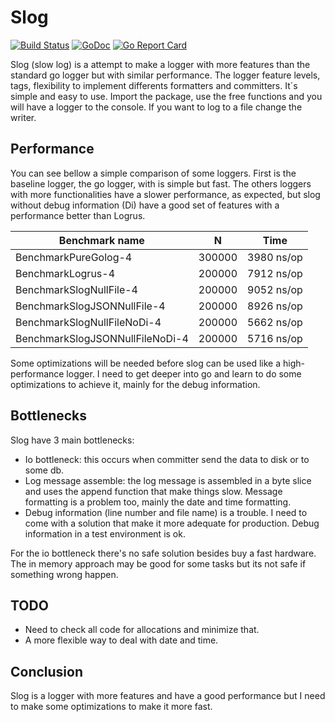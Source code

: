 # Slog

[![Build Status](https://travis-ci.org/fcavani/log.svg?branch=master)](https://travis-ci.org/fcavani/slog) [![GoDoc](https://godoc.org/github.com/fcavani/log?status.svg)](https://godoc.org/github.com/fcavani/slog)
[![Go Report Card](https://goreportcard.com/badge/github.com/fcavani/slog)](https://goreportcard.com/report/github.com/fcavani/slog)

Slog (slow log) is a attempt to make a logger with more features than the standard go logger
but with similar performance. The logger feature levels, tags, flexibility to
implement differents formatters and committers. It´s simple and easy to
use. Import the package, use the free functions and you will have a logger
to the console. If you want to log to a file change the writer.

## Performance

You can see bellow a simple comparison of some loggers.
First is the baseline logger, the go logger, with is simple but fast.
The others loggers with more functionalities have a slower performance,
as expected, but slog without debug information (Di) have a good set of features
with a performance better than Logrus.

| Benchmark name | N | Time |
|--------------------|-------|----------|
|BenchmarkPureGolog-4|300000|3980 ns/op|
|BenchmarkLogrus-4|200000|7912 ns/op|
|BenchmarkSlogNullFile-4|200000|9052 ns/op|
|BenchmarkSlogJSONNullFile-4|200000|8926 ns/op|
|BenchmarkSlogNullFileNoDi-4|200000|5662 ns/op|
|BenchmarkSlogJSONNullFileNoDi-4|200000|5716 ns/op|

Some optimizations will be needed before slog can be used like a
high-performance logger. I need to get deeper into go and learn
to do some optimizations to achieve it, mainly for the debug information.

## Bottlenecks

Slog have 3 main bottlenecks:

- Io bottleneck: this occurs when committer send the data to disk or to some db.
- Log message assemble: the log message is assembled in a byte slice and uses the append
function that make things slow. Message formatting is a problem too, mainly the
date and time formatting.
- Debug information (line number and file name) is a trouble. I need to come with
a solution that make it more adequate for production. Debug information in
a test environment is ok.

For the io bottleneck there's no safe solution besides buy a fast hardware. The
in memory approach may be good for some tasks but its not safe if something
wrong happen.

## TODO

- Need to check all code for allocations and minimize that.
- A more flexible way to deal with date and time.

## Conclusion

Slog is a logger with more features and have a good performance but I need
to make some optimizations to make it more fast.
